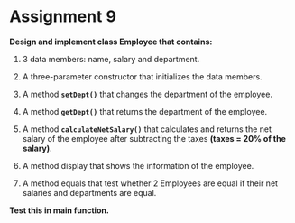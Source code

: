 # Assignment 9

**Design and implement class Employee that contains:**

1. 3 data members: name, salary and department.

2. A three-parameter constructor that initializes the data members.

3. A method **`setDept()`** that changes the department of the employee.

4. A method **`getDept()`** that returns the department of the employee.

5. A method **`calculateNetSalary()`** that calculates and returns the net salary of the employee after subtracting the taxes **(taxes = 20% of the salary)**.

6. A method display that shows the information of the employee.

7. A method equals that test whether 2 Employees are equal if their net salaries and departments are equal.

**Test this in main function.**


